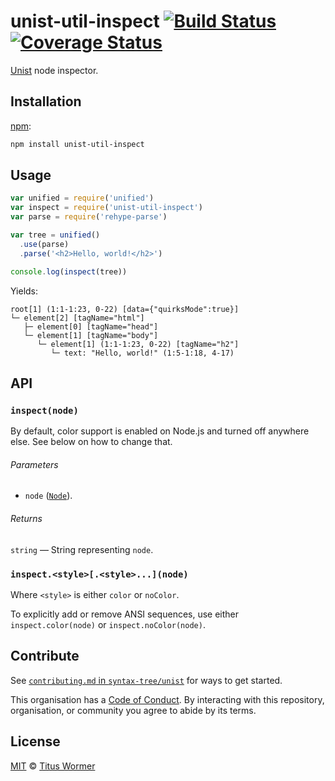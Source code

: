 # unist-util-inspect [![Build Status][build-badge]][build-page] [![Coverage Status][coverage-badge]][coverage-page]

[Unist][] node inspector.

## Installation

[npm][]:

```bash
npm install unist-util-inspect
```

## Usage

```javascript
var unified = require('unified')
var inspect = require('unist-util-inspect')
var parse = require('rehype-parse')

var tree = unified()
  .use(parse)
  .parse('<h2>Hello, world!</h2>')

console.log(inspect(tree))
```

Yields:

```text
root[1] (1:1-1:23, 0-22) [data={"quirksMode":true}]
└─ element[2] [tagName="html"]
   ├─ element[0] [tagName="head"]
   └─ element[1] [tagName="body"]
      └─ element[1] (1:1-1:23, 0-22) [tagName="h2"]
         └─ text: "Hello, world!" (1:5-1:18, 4-17)
```

## API

### `inspect(node)`

By default, color support is enabled on Node.js and turned off anywhere else.
See below on how to change that.

###### Parameters

*   `node` ([`Node`][node]).

###### Returns

`string` — String representing `node`.

### `inspect.<style>[.<style>...](node)`

Where `<style>` is either `color` or `noColor`.

To explicitly add or remove ANSI sequences, use either `inspect.color(node)`
or `inspect.noColor(node)`.

## Contribute

See [`contributing.md` in `syntax-tree/unist`][contributing] for ways to get
started.

This organisation has a [Code of Conduct][coc].  By interacting with this
repository, organisation, or community you agree to abide by its terms.

## License

[MIT][license] © [Titus Wormer][author]

<!-- Definition -->

[build-badge]: https://img.shields.io/travis/syntax-tree/unist-util-inspect.svg

[build-page]: https://travis-ci.org/syntax-tree/unist-util-inspect

[coverage-badge]: https://img.shields.io/codecov/c/github/syntax-tree/unist-util-inspect.svg

[coverage-page]: https://codecov.io/github/syntax-tree/unist-util-inspect?branch=master

[unist]: https://github.com/syntax-tree/unist

[npm]: https://docs.npmjs.com/cli/install

[node]: https://github.com/syntax-tree/unist#node

[license]: LICENSE

[author]: http://wooorm.com

[contributing]: https://github.com/syntax-tree/unist/blob/master/contributing.md

[coc]: https://github.com/syntax-tree/unist/blob/master/code-of-conduct.md
